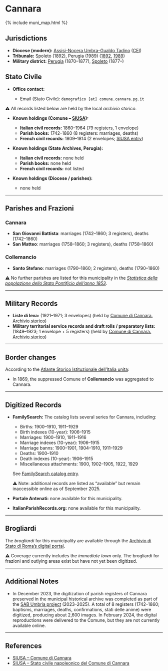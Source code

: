 # Cannara

{% include muni_map.html %}

## Jurisdictions

* **Diocese (modern):** [Assisi–Nocera Umbra–Gualdo Tadino](../dio/assisi.md) ([CEI](https://www.chiesacattolica.it/annuario-cei/ricerca-parrocchie/))
* **Tribunale:** Spoleto (1892), Perugia (1989) ([1892](https://www.google.it/books/edition/Bollettino_ufficiale_del_Ministero_di_gr/kRXd4t5fK-0C?hl=en&gbpv=1&pg=PA457&printsec=frontcover), [1989](https://www.google.it/books/edition/Gazzetta_ufficiale_della_Repubblica_ital/-Z6nogg-qMQC?hl=en&gbpv=1&pg=RA8-PA38&printsec=frontcover))
* **Military district:** [Perugia](../mil/perugia.md) (1870–1877), [Spoleto](../mil/spoleto.md) (1877–)

## Stato Civile

* **Office contact:**

  * Email (Stato Civile): `demografico [at] comune.cannara.pg.it`
  
⚠️ All records listed below are held by the local *archivio storico*.

* **Known holdings (Comune – [SIUSA](https://siusa-archivi.cultura.gov.it/cgi-bin/siusa/pagina.pl?TipoPag=comparc&Chiave=253501)):**

  * **Italian civil records:** 1860–1964 (79 registers, 1 envelope)
  * **Parish books:** 1742–1860 (8 registers: marriages, deaths)
  * **French civil records:** 1809–1814 (2 envelopes; [SIUSA entry](https://siusa-archivi.cultura.gov.it/cgi-bin/siusa/pagina.pl?TipoPag=comparc&Chiave=414085))

* **Known holdings (State Archives, Perugia):**

  * **Italian civil records:** none held
  * **Parish books:** none held
  * **French civil records:** not listed

* **Known holdings (Diocese / parishes):**

  * none held

---

## Parishes and Frazioni

### Cannara

* **San Giovanni Battista**: marriages (1742–1860; 3 registers), deaths (1742–1860)
* **San Matteo**: marriages (1758–1860; 3 registers), deaths (1758–1860)

### Collemancio

* **Santo Stefano**: marriages (1790–1860; 2 registers), deaths (1790–1860)

⚠️ No further parishes are listed for this municipality in the *[Statistica della popolazione dello Stato Pontificio dell’anno 1853](https://www.google.it/books/edition/Statistics_della_popolazione_dello_Stato/v6dCAQAAMAAJ)*.

---

## Military Records

* **Liste di leva:** (1921–1971; 3 envelopes) (held by [Comune di Cannara. Archivio storico](https://siusa-archivi.cultura.gov.it/cgi-bin/siusa/pagina.pl?TipoPag=comparc&Chiave=253477&RicVM=ricercasemplice&RicProgetto=reg%2dumb&RicPag=2&RicFrmRicSemplice=Liste%20di%20leva&RicSez=complessi))
* **Military territorial service records and draft rolls / preparatory lists:** (1849–1923; 1 envelope + 5 registers) (held by [Comune di Cannara. Archivio storico](https://siusa-archivi.cultura.gov.it/cgi-bin/siusa/pagina.pl?TipoPag=comparc&Chiave=253477&RicVM=ricercasemplice&RicProgetto=reg%2dumb&RicPag=2&RicFrmRicSemplice=Liste%20di%20leva&RicSez=complessi))

---

## Border changes

According to the [Atlante Storico Istituzionale dell’Italia unita](http://dati.san.beniculturali.it/asi/local/detail.html?UA05076):

* In 1869, the suppressed Comune of **Collemancio** was aggregated to Cannara.

---

## Digitized Records

* **FamilySearch:** The catalog lists several series for Cannara, including:

  * Births: 1900–1910, 1911–1929
  * Birth indexes (10-year): 1906–1915
  * Marriages: 1900–1910, 1911–1916
  * Marriage indexes (10-year): 1906–1915
  * Marriage banns: 1900–1901, 1904–1910, 1911–1929
  * Deaths: 1900–1910
  * Death indexes (10-year): 1906–1915
  * Miscellaneous attachments: 1900, 1902–1905, 1922, 1929

  See [FamilySearch catalog entry](https://www.familysearch.org/en/search/catalog/834312).

  ⚠️ Note: additional records are listed as “available” but remain inaccessible online as of September 2025.

* **Portale Antenati:** none available for this municipality.

* **ItalianParishRecords.org:** none available for this municipality.

---

## Brogliardi

The *brogliardi* for this municipality are available through the [Archivio di Stato di Roma’s digital portal](https://imagoarchiviodistatoroma.cultura.gov.it/Gregoriano/s_brogliardi.php?Provincia=Spoleto&Denominazione=Cannara).

⚠️ Coverage currently includes the *immediate town* only. The brogliardi for frazioni and outlying areas exist but have not yet been digitized.

---

## Additional Notes

* In December 2023, the digitization of parish registers of Cannara preserved in the municipal historical archive was completed as part of the [SAB Umbria project](https://sabu.cultura.gov.it/archivio-notizie/notizia?tx_news_pi1%5Baction%5D=detail&tx_news_pi1%5Bcontroller%5D=News&tx_news_pi1%5Bnews%5D=254&cHash=c49409e26ed208f7e00dcabfce462e9c) (2023–2025). A total of 8 registers (1742–1860; baptisms, marriages, deaths, confirmations, stati delle anime) were digitized, producing about 2,600 images. In February 2024, the digital reproductions were delivered to the Comune, but they are not currently available online.


---

## References

* [SIUSA – Comune di Cannara](https://siusa-archivi.cultura.gov.it/cgi-bin/siusa/pagina.pl?TipoPag=comparc&Chiave=253501)
* [SIUSA – Stato civile napoleonico del Comune di Cannara](https://siusa-archivi.cultura.gov.it/cgi-bin/siusa/pagina.pl?TipoPag=comparc&Chiave=414085)
